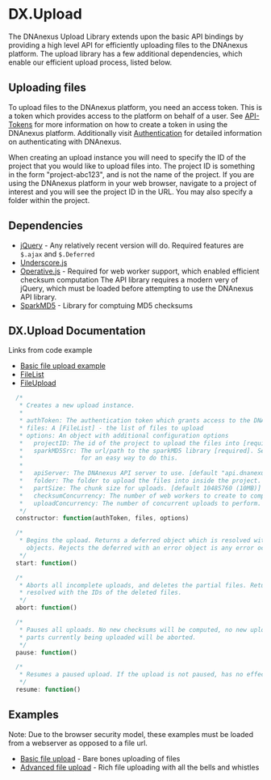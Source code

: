 DX.Upload
=========

The DNAnexus Upload Library extends upon the basic API bindings by providing a high level API for efficiently uploading
files to the DNAnexus platform. The upload library has a few additional dependencies, which enable our efficient upload process, listed below.

Uploading files
----------------

To upload files to the DNAnexus platform, you need an access token. This is a token which provides access to the
platform on behalf of a user. See [API-Tokens](https://wiki.dnanexus.com/UI/API-Tokens) for more information on
how to create a token in using the DNAnexus platform. Additionally visit
[Authentication](https://wiki.dnanexus.com/API-Specification-v1.0.0/Authentication) for detailed information on authenticating with DNAnexus.

When creating an upload instance you will need to specify the ID of the project that you would like to upload files into. The project ID is something
in the form "project-abc123", and is not the name of the project. If you are using the DNAnexus platform in your web browser, navigate to a project
of interest and you will see the project ID in the URL. You may also specify a folder within the project.

Dependencies
------------

* [jQuery](http://jquery.com/) - Any relatively recent version will do. Required features are `$.ajax` and `$.Deferred`
* [Underscore.js](http://underscorejs.org)
* [Operative.js](https://github.com/padolsey/operative) - Required for web worker support, which enabled efficient checksum computation
The API library requires a modern very of jQuery, which must be loaded before attempting to use the DNAnexus API library.
* [SparkMD5](https://github.com/satazor/SparkMD5) - Library for comptuing MD5 checksums

DX.Upload Documentation
--------------------

Links from code example
* [Basic file upload example](https://github.com/dnanexus/dx-javascript-toolkit/blob/master/examples/uploading-files-basic/index.html)
* [FileList](https://developer.mozilla.org/en-US/docs/Web/API/FileList)
* [FileUpload](https://github.com/dnanexus/dx-javascript-toolkit/blob/master/docs/file_upload.md)

```javascript
  /*
   * Creates a new upload instance.
   *
   * authToken: The authentication token which grants access to the DNAnexus platform
   * files: A [FileList] - the list of files to upload
   * options: An object with additional configuration options
   *   projectID: The id of the project to upload the files into [required]
   *   sparkMD5Src: The url/path to the sparkMD5 library [required]. See [Basic file upload example] 
   *                for an easy way to do this.
   *
   *   apiServer: The DNAnexus API server to use. [default "api.dnanexus.com"]
   *   folder: The folder to upload the files into inside the project. [default "/"]
   *   partSize: The chunk size for uploads. [default 10485760 (10MB)]
   *   checksumConcurrency: The number of web workers to create to compute checksums. [default 10]
   *   uploadConcurrency: The number of concurrent uploads to perform. [default 10]
   */
  constructor: function(authToken, files, options)

  /*
   * Begins the upload. Returns a deferred object which is resolved with an array of  [File Upload] 
     objects. Rejects the deferred with an error object is any error occurs.
   */
  start: function()

  /*
   * Aborts all incomplete uploads, and deletes the partial files. Returns a deferred object which is 
   * resolved with the IDs of the deleted files.
   */
  abort: function()

  /*
   * Pauses all uploads. No new checksums will be computed, no new upload parts will begin, and all 
   * parts currently being uploaded will be aborted.
   */
  pause: function()

  /*
   * Resumes a paused upload. If the upload is not paused, has no effect.
   */
  resume: function()
```

Examples
--------

Note: Due to the browser security model, these examples must be loaded from a webserver as opposed to a file url.

* [Basic file upload](https://github.com/dnanexus/dx-javascript-toolkit/blob/master/examples/uploading-files-basic) - Bare bones uploading of files
* [Advanced file upload](https://github.com/dnanexus/dx-javascript-toolkit/blob/master/examples/uploading-files-progress) - Rich file uploading with all the bells and whistles
